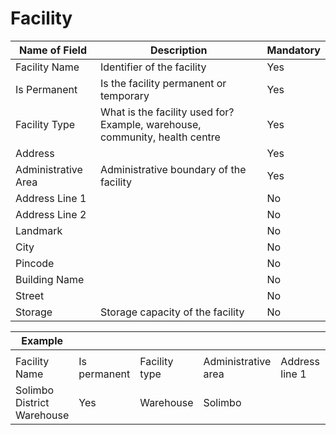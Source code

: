 # Facility

| Name of Field       | Description                                                                 | Mandatory |
| ------------------- | --------------------------------------------------------------------------- | --------- |
| Facility Name       | Identifier of the facility                                                  | Yes       |
| Is Permanent        | Is the facility permanent or temporary                                      | Yes       |
| Facility Type       | What is the facility used for? Example, warehouse, community, health centre | Yes       |
| Address             |                                                                             | Yes       |
| Administrative Area | Administrative boundary of the facility                                     | Yes       |
| Address Line 1      |                                                                             | No        |
| Address Line 2      |                                                                             | No        |
| Landmark            |                                                                             | No        |
| City                |                                                                             | No        |
| Pincode             |                                                                             | No        |
| Building Name       |                                                                             | No        |
| Street              |                                                                             | No        |
| Storage             | Storage capacity of the facility                                            | No        |

| Example                    |              |               |                     |                |                |          |      |         |               |        |         |
| -------------------------- | ------------ | ------------- | ------------------- | -------------- | -------------- | -------- | ---- | ------- | ------------- | ------ | ------- |
|                            |              |               |                     |                |                |          |      |         |               |        |         |
| Facility Name              | Is permanent | Facility type | Administrative area | Address line 1 | Address line 2 | Landmark | City | Pincode | Building Name | Street | Storage |
| Solimbo District Warehouse | Yes          | Warehouse     | Solimbo             |                |                |          |      |         |               |        |         |
